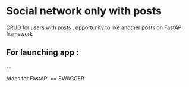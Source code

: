 # Social network only with posts

CRUD for users with posts , opportunity to like another posts on FastAPI framework

For launching app : 
--
--

/docs for FastAPI == SWAGGER
